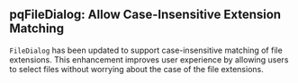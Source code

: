 ## pqFileDialog: Allow Case-Insensitive Extension Matching

`FileDialog` has been updated to support case-insensitive matching of file extensions. This enhancement improves user
experience by allowing users to select files without worrying about the case of the file extensions.
